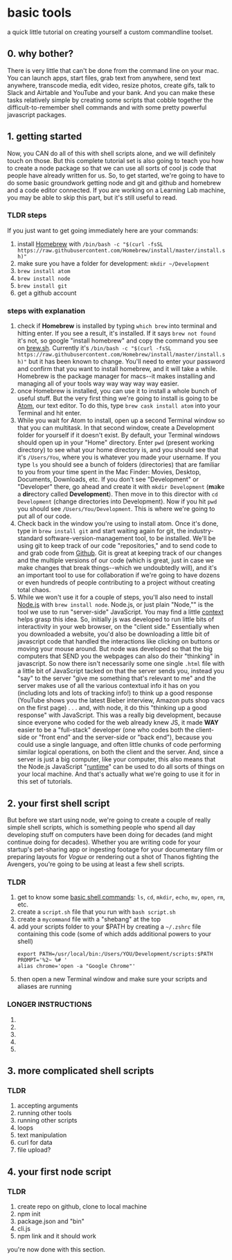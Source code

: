 # basic tools #

a quick little tutorial on creating yourself a custom commandline toolset.


## 0. why bother? ##

There is very little that can't be done from the command line on your mac. You can launch apps, start files, grab text from anywhere, send text anywhere, transcode media, edit video, resize photos, create gifs, talk to Slack and Airtable and YouTube and your bank. And you can make these tasks relatively simple by creating some scripts that cobble together the difficult-to-remember shell commands and with some pretty powerful javascript packages.

## 1. getting started ##

Now, you CAN do all of this with shell scripts alone, and we will definitely touch on those. But this complete tutorial set is also going to teach you how to create a node package so that we can use all sorts of cool js code that people have already written for us. So, to get started, we're going to have to do some basic groundwork getting node and git and github and homebrew and a code editor connected. If you are working on a Learning Lab machine, you may be able to skip this part, but it's still useful to read.

### TLDR steps ###

If you just want to get going immediately here are your commands:
1. install [Homebrew](https://brew.sh/) with `/bin/bash -c "$(curl -fsSL https://raw.githubusercontent.com/Homebrew/install/master/install.sh)"`
2. make sure you have a folder for development: `mkdir ~/Development`
3. `brew install atom`
4. `brew install node`
5. `brew install git`
6. get a github account 

### steps with explanation

1. check if **Homebrew** is installed by typing `which brew` into terminal and hitting enter. If you see a result, it's installed. If it says `brew not found` it's not, so google "install homebrew" and copy the command you see on [brew.sh](https://brew.sh/). Currently it's `/bin/bash -c "$(curl -fsSL https://raw.githubusercontent.com/Homebrew/install/master/install.sh)"` but it has been known to change. You'll need to enter your password and confirm that you want to install homebrew, and it will take a while. Homebrew is the package manager for macs--it makes installing and managing all of your tools way way way way way easier.
2. once Homebrew is installed, you can use it to install a whole bunch of useful stuff. But the very first thing we're going to install is going to be [Atom](https://atom.io/), our text editor. To do this, type `brew cask install atom` into your Terminal and hit enter. 
3. While you wait for Atom to install, open up a second Terminal window so that you can multitask. In that second window, create a Development folder for yourself if it doesn't exist. By default, your Terminal windows should open up in your "Home" directory. Enter `pwd` (present working directory) to see what your home directory is, and you should see that it's `/Users/You`, where you is whatever you made your username. If you type `ls` you should see a bunch of folders (directories) that are familiar to you from your time spent in the Mac Finder: Movies, Desktop, Documents, Downloads, etc.  If you don't see "Development" or "Developer" there, go ahead and create it with `mkdir Development` (**m**a**k**e a **dir**ectory called **Development**). Then move in to this director with `cd Development` (change directories into Development). Now if you hit `pwd` you should see `/Users/You/Development`. This is where we're going to put all of our code.
4. Check back in the window you're using to install atom. Once it's done, type in `brew install git` and start waiting again for git, the industry-standard software-version-management tool, to be installed. We'll be using git to keep track of our code "repositories," and to send code to and grab code from [Github](https://github.com/). Git is great at keeping track of our changes and the multiple versions of our code (which is great, just in case we make changes that break things--which we undoubtedly will), and it's an important tool to use for collaboration if we're going to have dozens or even hundreds of people contributing to a project without creating total chaos.
5. While we won't use it for a couple of steps, you'll also need to install [Node.js](https://nodejs.org/en/) with `brew install node`. Node.js, or just plain "Node,"" is the tool we use to run "server-side" JavaScript. You may find a little [context](https://en.wikipedia.org/wiki/JavaScript#History) helps grasp this idea. So, initially js was developed to run little bits of interactivity in your web browser, on the "client side." Essentially when you downloaded a website, you'd also be downloading a little bit of javascript code that handled the interactions like clicking on buttons or moving your mouse around. But node was developed so that the big computers that SEND you the webpages can also do their "thinking" in javascript. So now there isn't necessarily some one single `.html` file with a little bit of JavaScript tacked on that the server sends you, instead you "say" to the server "give me something that's relevant to me" and the server makes use of all the various contextual info it has on you (including lots and lots of tracking info!) to think up a good response (YouTube shows you the latest Bieber interview, Amazon puts shop vacs on the first page) . . . and, with node, it do this "thinking up a good response" with JavaScript. This was a really big development, because since everyone who coded for the web already knew JS, it made **WAY** easier to be a "full-stack" developer (one who codes both the client-side or "front end" and the server-side or "back end"), because you could use a single language, and often little chunks of code performing similar logical operations, on both the client and the server. And, since a server is just a big computer, like your computer, this also means that the Node.js JavaScript "[runtime](https://en.wikipedia.org/wiki/Runtime_system)" can be used to do all sorts of things on your local machine. And that's actually what we're going to use it for in this set of tutorials.



## 2. your first shell script ##

But before we start using node, we're going to create a couple of really simple shell scripts, which is something people who spend all day developing stuff on computers have been doing for decades (and might continue doing for decades). Whether you are writing code for your startup's pet-sharing app or ingesting footage for your documentary film or preparing layouts for *Vogue* or rendering out a shot of Thanos fighting the Avengers, you're going to be using at least a few shell scripts.

### TLDR ###

1. get to know some [basic shell commands](https://www.educative.io/blog/bash-shell-command-cheat-sheet): `ls`, `cd`, `mkdir`, `echo`, `mv`, `open`, `rm`, etc.
2. create a `script.sh` file that you run with `bash script.sh`
3. create a `mycommand` file with a "shebang" at the top
4. add your scripts folder to your $PATH by creating a `~/.zshrc` file containing this code (some of which adds additional powers to your shell)
	```
	export PATH=/usr/local/bin:/Users/YOU/Development/scripts:$PATH
	PROMPT='%2~ %# '
	alias chrome='open -a "Google Chrome"'
	```
5. then open a new Terminal window and make sure your scripts and aliases are running

### LONGER INSTRUCTIONS ###

1. 
2.
3.
4.
5.


## 3. more complicated shell scripts  ##

### TLDR ###

1. accepting arguments
2. running other tools
3. running other scripts
4. loops
5. text manipulation
6. curl for data
7. file upload?


## 4. your first node script

### TLDR ###

1. create repo on github, clone to local machine
2. npm init
3. package.json and "bin"
4. cli.js 
5. npm link and it should work

you're now done with this section.